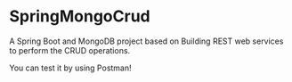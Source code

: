 # SpringMongoCrud
A Spring Boot and MongoDB project based on Building REST web services to perform the CRUD operations.

You can test it by using Postman!
